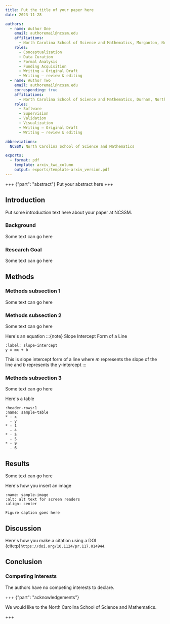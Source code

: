 ```yaml
---
title: Put the title of your paper here
date: 2023-11-28

authors:
  - name: Author One
    email: authoremail@ncssm.edu
    affiliations:
      - North Carolina School of Science and Mathematics, Morganton, North Carolina
    roles: 
      - Conceptualization
      - Data Curation
      - Formal Analysis
      - Funding Acquisition
      - Writing – Original Draft
      - Writing – review & editing
  - name: Author Two
    email: authoremail@ncssm.edu
    corresponding: true
    affiliations:
      - North Carolina School of Science and Mathematics, Durham, North Carolina
    roles:
      - Software
      - Supervision
      - Validation
      - Visualization
      - Writing – Original Draft
      - Writing – review & editing

abbreviations:
  NCSSM: North Carolina School of Science and Mathematics

exports:
  - format: pdf
    template: arxiv_two_column
    output: exports/template-arxiv_version.pdf
---
```


+++ {"part": "abstract"}
Put your abstract here
+++ 

## Introduction
Put some introduction text here about your paper at NCSSM.


### Background
Some text can go here

### Research Goal

Some text can go here

## Methods

### Methods subsection 1
Some text can go here

### Methods subsection 2
Some text can go here

Here's an equation
:::{note} Slope Intercept Form of a Line
```{math}
:label: slope-intercept
y = mx + b
```
This is slope intercept form of a line where $m$ represents the slope of the line and $b$ represents the y-intercept
:::


### Methods subsection 3
Some text can go here

Here's a table

```{list-table} Sample Table
:header-rows:1
:name: sample-table
* - x
  - y
* - 1
  - 4
* - 5
  - 5
* - 9
  - 6
```

## Results
Some text can go here

Here's how you insert an image
```{figure} ./images/filename.png
:name: sample-image
:alt: alt text for screen readers
:align: center

Figure caption goes here
```

## Discussion

Here's how you make a citation using a DOI {cite:p}`https://doi.org/10.1124/pr.117.014944`. 

## Conclusion

### Competing Interests
The authors have no competing interests to declare.

+++ {"part": "acknowledgements"}

We would like to the North Carolina School of Science and Mathematics.

+++
